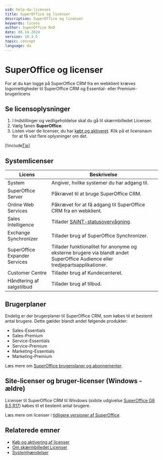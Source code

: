 ```yaml
---
uid: help-da-licenses
title: SuperOffice og licenser
description: SuperOffice og licenser
keywords: licens
author: SuperOffice RnD
date: 06.14.2024
version: 10.3.5
topic: concept
language: da
---
```


# SuperOffice og licenser

For at du kan logge på SuperOffice CRM fra en webklient kræves logonrettigheder til SuperOffice CRM og Essential- eller Premium-brugerlicens

## Se licensoplysninger

1. I Indstillinger og vedligeholdelse skal du gå til skærmbilledet Licenser.
1. Vælg fanen **SuperOffice**.
1. Listen viser de licenser, du har [købt og aktiveret][1]. Klik på et licensnavn for at få vist flere oplysninger om det.

[!include[Tip](includes/tip-user-licenses.md)]

## Systemlicenser

| Licens | Beskrivelse |
|---|---|
| System | Angiver, hvilke systemer du har adgang til. |
| SuperOffice Server | Påkrævet til at bruge SuperOffice CRM. |
| Online Web Services | Påkrævet for at få adgang til SuperOffice CRM fra en webklient. |
| Sales Intelligence | Tillader [SAINT-statusovervågning][2]. |
| Exchange Synchronizer | Tillader brug af SuperOffice Synchronizer. |
| SuperOffice Expander Services | Tillader funktionalitet for anonyme og eksterne brugere via blandt andet SuperOffice Audience eller tredjepartsapplikationer. |
| Customer Centre | Tillader brug af Kundecenteret. |
| Håndtering af salgstilbud | Tillader brug af tilbud. |

## Brugerplaner

Endelig er der brugerplaner til SuperOffice CRM, som købes til et bestemt antal brugere. Dette gælder blandt andet følgende produkter:

* Sales-Essentials
* Sales-Premium
* Service-Essentials
* Service-Premium
* Marketing-Essentials
* Marketing-Premium

Læs mere om [SuperOffice brugerplaner og abonnementer][6].

## Site-licenser og bruger-licenser (Windows - ældre)

Licenser til SuperOffice CRM til Windows (sidste udgivelse [SuperOffice G8 8.5 R17][5]) købes til et bestemt antal brugere.

Læs mere om licenser i [tidligere versioner af SuperOffice][7].

## Relaterede emner

* [Køb og aktivering af licenser][1]
* [Om skærmbilledet Licenser][4]
* [Systemhændelser][3]

<!-- Referenced links -->
[1]: activate.md
[2]: ../../../saint/learn/index.md
[3]: ../../learn/system-events.md
[4]: screen/index.md
[5]: https://community.superoffice.com/en/product-releases/release-notes/release-details/?release=SuperOffice_8.5_-_R17
[6]: ../../../../en/admin/license/user-plans.md
[7]: https://help.superoffice.com/Documentation/Help/DA/CRM/WebHelpAdmin/index.htm#t=chap03%2FCRM_and_licences.htm

<!-- Referenced images -->
